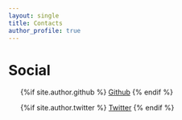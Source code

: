 ```yaml
---
layout: single
title: Contacts
author_profile: true
---
```


# Social

<ul class="social-icons">
    {%if site.author.github %}
        <a href="https://github.com/{{ site.author.github }}"><i class="fa fa-fw fa-github" aria-hidden="true"></i> Github</a>
    {% endif %}
</ul><ul class="social-icons">
    {%if site.author.twitter %}
        <a href="https://twitter.com/{{ site.author.twitter }}"><i class="fa fa-fw fa-twitter" aria-hidden="true"></i> Twitter</a>
    {% endif %}
</ul>